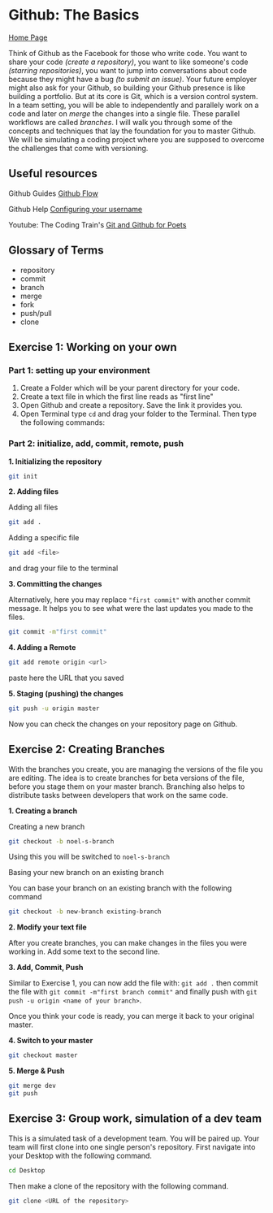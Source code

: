 # Github: The Basics

[Home Page](https://noelkonagai.github.io/Workshops/)

Think of Github as the Facebook for those who write code. You want to share your code _(create a repository)_, you want to like someone's code _(starring repositories)_, you want to jump into conversations about code because they might have a bug _(to submit an issue)_. Your future employer might also ask for your Github, so building your Github presence is like building a portfolio. But at its core is Git, which is a version control system. In a team setting, you will be able to independently and parallely work on a code and later on _merge_ the changes into a single file. These parallel workflows are called _branches_. I will walk you through some of the concepts and techniques that lay the foundation for you to master Github. We will be simulating a coding project where you are supposed to overcome the challenges that come with versioning.

## Useful resources

Github Guides [Github Flow](https://guides.github.com/introduction/flow/)

Github Help [Configuring your username](https://help.github.com/articles/setting-your-username-in-git/)

Youtube: The Coding Train's [Git and Github for Poets](https://www.youtube.com/watch?v=BCQHnlnPusY&list=PLRqwX-V7Uu6ZF9C0YMKuns9sLDzK6zoiV)

## Glossary of Terms
- repository
- commit
- branch
- merge
- fork
- push/pull
- clone

## Exercise 1: Working on your own

### Part 1: setting up your environment
1. Create a Folder which will be your parent directory for your code.
2. Create a text file in which the first line reads as "first line"
3. Open Github and create a repository. Save the link it provides you.
4. Open Terminal type ```cd``` and drag your folder to the Terminal. Then type the following commands:

### Part 2: initialize, add, commit, remote, push
**1. Initializing the repository**

```bash
git init
```

**2. Adding files**

Adding all files
```bash
git add .
```

Adding a specific file
```bash
git add <file>
```
and drag your file to the terminal

**3. Committing the changes**

Alternatively, here you may replace ```"first commit"``` with another commit message. It helps you to see what were the last updates you made to the files.

```bash
git commit -m"first commit"
```

**4. Adding a Remote**

```bash
git add remote origin <url>
``` 

paste here the URL that you saved

**5. Staging (pushing) the changes**

```bash
git push -u origin master
```

Now you can check the changes on your repository page on Github.

## Exercise 2: Creating Branches

With the branches you create, you are managing the versions of the file you are editing. The idea is to create branches for beta versions of the file, before you stage them on your master branch. Branching also helps to distribute tasks between developers that work on the same code.

**1. Creating a branch**

Creating a new branch
```bash
git checkout -b noel-s-branch
```
Using this you will be switched to ```noel-s-branch```

Basing your new branch on an existing branch

You can base your branch on an existing branch with the following command

```bash
git checkout -b new-branch existing-branch
```

**2. Modify your text file**

After you create branches, you can make changes in the files you were working in. Add some text to the second line.

**3. Add, Commit, Push**

Similar to Exercise 1, you can now add the file with: ```git add .``` then commit the file with ```git commit -m"first branch commit"``` and finally push with ```git push -u origin <name of your branch>```.

Once you think your code is ready, you can merge it back to your original master.

**4. Switch to your master**

```bash
git checkout master
```

**5. Merge & Push**

```bash
git merge dev
git push
```

## Exercise 3: Group work, simulation of a dev team

This is a simulated task of a development team. You will be paired up. Your team will first clone into one single person's repository. First navigate into your Desktop with the following command.

```bash
cd Desktop
```

Then make a clone of the repository with the following command.

```bash
git clone <URL of the repository>
```

